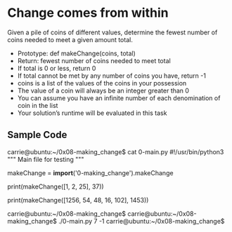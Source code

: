 # Change comes from within


Given a pile of coins of different values, determine the fewest number of coins needed to meet a given amount total.

  * Prototype: def makeChange(coins, total)
  * Return: fewest number of coins needed to meet total
  * If total is 0 or less, return 0
  * If total cannot be met by any number of coins you have, return -1
  * coins is a list of the values of the coins in your possession
  * The value of a coin will always be an integer greater than 0
  * You can assume you have an infinite number of each denomination of coin in the list
  * Your solution’s runtime will be evaluated in this task

## Sample Code

  carrie@ubuntu:~/0x08-making_change$ cat 0-main.py
  #!/usr/bin/python3
  """
  Main file for testing
  """

  makeChange = __import__('0-making_change').makeChange

  print(makeChange([1, 2, 25], 37))

  print(makeChange([1256, 54, 48, 16, 102], 1453))

  carrie@ubuntu:~/0x08-making_change$
  carrie@ubuntu:~/0x08-making_change$ ./0-main.py
  7
  -1
  carrie@ubuntu:~/0x08-making_change$
